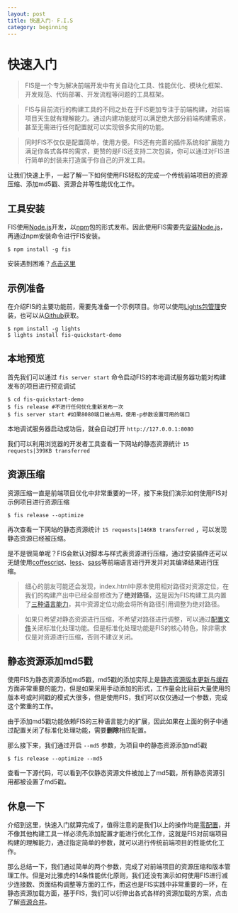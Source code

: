 ```yaml
---
layout: post
title: 快速入门- F.I.S
category: beginning
---
```


# 快速入门

> FIS是一个专为解决前端开发中有关自动化工具、性能优化、模块化框架、开发规范、代码部署、开发流程等问题的工具框架。

> FIS与目前流行的构建工具的不同之处在于FIS更加专注于前端构建，对前端项目天生就有理解能力。通过内建功能就可以满足绝大部分前端构建需求，甚至无需进行任何配置就可以实现很多实用的功能。

> 同时FIS不仅仅是配置简单，使用方便。FIS还有完善的插件系统和扩展能力满足你各式各样的需求，更赞的是FIS还支持二次包装，你可以通过对FIS进行简单的封装来打造属于你自己的开发工具。

让我们快速上手，一起了解一下如何使用FIS轻松的完成一个传统前端项目的资源压缩、添加md5戳、资源合并等性能优化工作。

## 工具安装

FIS使用[Node.js](http://nodejs.org/)开发，以[npm](http://npmjs.org/)包的形式发布。因此使用FIS需要先[安装Node.js](http://www.baidu.com/?isidx=1#wd=Node.js+%E5%AE%89%E8%A3%85)，再通过npm安装命令进行FIS安装。

```
$ npm install -g fis
```

安装遇到困难？[点击这里](http://to.install.fail)

## 示例准备

在介绍FIS的主要功能前，需要先准备一个示例项目。你可以使用[Lights包管理](http://lightjs.duapp.com/)安装，也可以从[Github](https://github.com/hefangshi/fis-quickstart-demo)获取。

```
$ npm install -g lights
$ lights install fis-quickstart-demo
```

## 本地预览

首先我们可以通过 ```fis server start``` 命令启动FIS的本地调试服务器功能对构建发布的项目进行预览调试

```
$ cd fis-quickstart-demo
$ fis release #不进行任何优化重新发布一次
$ fis server start #如果8080端口被占用，使用-p参数设置可用的端口
```

本地调试服务器启动成功后，就会自动打开 ```http://127.0.0.1:8080```

我们可以利用浏览器的开发者工具查看一下网站的静态资源统计 ```15 requests|399KB transferred```

<i class="anchor" id="optimize"></i>

## 资源压缩

资源压缩一直是前端项目优化中非常重要的一环，接下来我们演示如何使用FIS对示例项目进行资源压缩

```
$ fis release --optimize
```

再次查看一下网站的静态资源统计 ```15 requests|146KB transferred``` ，可以发现静态资源已经被压缩。

是不是很简单呢？FIS会默认对脚本与样式表资源进行压缩，通过安装插件还可以无缝使用[coffescript](https://github.com/fouber/fis-parser-coffee-script)、[less](https://github.com/fouber/fis-parser-less)、[sass](https://github.com/fouber/fis-parser-sass)等前端语言进行开发并对其编译结果进行压缩。

> 细心的朋友可能还会发现，index.html中原本使用相对路径对资源定位，在我们的构建产出中已经全部修改为了**绝对路径**，这是因为FIS构建工具内置了[三种语言能力](/docs/advance/fis-standard.html)，其中资源定位功能会将所有路径引用调整为绝对路径。

> 如果只希望对静态资源进行压缩，不希望对路径进行调整，可以通过[配置文件](https://gist.github.com/hefangshi/a7bee8a1b29f3f85f1a0)关闭标准化处理功能。但是标准化处理功能是FIS的核心特色，除非需求仅是对资源进行压缩，否则不建议关闭。

## 静态资源添加md5戳

使用FIS为静态资源添加md5戳，md5戳的添加实际上是[静态资源版本更新与缓存](http://www.infoq.com/cn/articles/front-end-engineering-and-performance-optimization-part1)方面非常重要的能力，但是如果采用手动添加的形式，工作量会比目前大量使用的版本号或时间戳的模式大很多，但是使用FIS，我们可以仅仅通过一个参数，完成这个繁重的工作。

<!-- 我们可以实现与添加[时间戳](http://to.how.add.timestamp)一样的静态资源缓存管理能力。但是md5戳比时间戳在版本管理和发布部署上都有更多的优势，点击[了解更多](http://to.why.md5)。 -->

由于添加md5戳功能依赖FIS的三种语言能力的扩展，因此如果在上面的例子中通过配置关闭了标准化处理功能，需要**删除**相应配置。

那么接下来，我们通过开启 ```--md5``` 参数，为项目中的静态资源添加md5戳

```
$ fis release --optimize --md5
```

查看一下源代码，可以看到不仅静态资源文件被加上了md5戳，所有静态资源引用都被设置了md5戳。

## 休息一下

介绍到这里，快速入门就算完成了，值得注意的是我们以上的操作均是[零配置](/docs/api/fis-conf.html)，并不像其他构建工具一样必须先添加配置才能进行优化工作，这就是FIS对前端项目构建的理解能力，通过指定简单的参数，就可以进行传统前端项目的性能优化工作。

那么总结一下，我们通过简单的两个参数，完成了对前端项目的资源压缩和版本管理工作。但是对比雅虎的14条性能优化原则，我们还没有演示如何使用FIS进行减少连接数、页面结构调整等方面的工作，而这也是FIS实践中非常重要的一环，在静态资源加载方面，基于FIS，我们可以衍伸出各式各样的资源加载的方案，点击了解[资源合并](/docs/beginning/resource-combine.html)。

<!--
## 功能介绍

* 超低学习成本，只须使用 ``1`` 条命令即可满足大量需求
* 可以高效的对各种静态资源进行压缩，提高页面性能
* 所有静态资源自动加 ``md5版本戳``，服务端可放心开启永久强缓存
* 内置强大的[图片合并](https://github.com/fex-team/fis-spriter-csssprites)功能，简单易用，
* 内置对html、js、css的 [三种语言能力](https://github.com/fis-dev/fis/wiki/三种语言能力) 扩展，解决绝大多数前端构建问题
* 内置本地开发调试服务器，支持完美运行 ``java``、``jsp``、``php`` 等服务端语言
* 支持文件监听，文件一旦修改，将会自动增量编译
* 支持浏览器自动刷新，可同时刷新多个终端中的页面，配合文件监听功能可实现保存即刷新
* 支持部署到远端服务器，配合文件监听，浏览器自动刷新功能，可实现保存即增量编译部署
* 可灵活扩展的插件系统，支持对构建过程和命令功能进行扩展，现已发布N多 [插件](https://npmjs.org/search?q=fis)
* 通过插件配置可以在一个项目中无缝使用 [less](https://github.com/fouber/fis-parser-less)、[coffee](https://github.com/fouber/fis-parser-coffee-script)、[markdown](https://github.com/fouber/fis-parser-marked)、[jade](https://npmjs.org/package/fis-parser-jade)等语言开发
* 可配置 [目录规范](https://github.com/fis-dev/fis/wiki/配置API#wiki-roadmappath)，使前端项目的开发路径与部署路径解耦
* 支持二次包装，比如 [spmx](https://github.com/fouber/spmx)、 [phiz](https://github.com/fouber/phiz/)、 [chassis](https://github.com/xspider/fis-chassis)，对fis进行包装后可内置新的插件、配置，从而打造属于你们团队的自己的开发工具
* 抹平编码差异，开发中无论是gbk、gb2312、utf8、utf8-bom等编码的文件，输出时都能统一指定为utf8无bom（默认）或者gbk文件
-->
